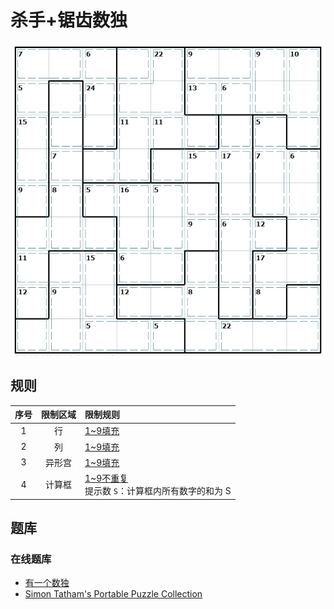 # 杀手+锯齿数独

![题](../../../images/sudoku/杀手+锯齿数独.png)

## 规则

| 序号  | 限制区域 | 限制规则                                 |
|:---:|:----:|:-------------------------------------|
|  1  |  行   | [1~9填充]                             |
|  2  |  列   | [1~9填充]                             |
|  3  | 异形宫  | [1~9填充]                             |
|  4  | 计算框  | [1~9不重复]<br/> 提示数 `S`：计算框内所有数字的和为 S |

## 题库

### 在线题库

- [有一个数独](https://shudu.one/killer-sudoku.php)
- [Simon Tatham's Portable Puzzle Collection](https://www.chiark.greenend.org.uk/~sgtatham/puzzles/js/solo.html)

[1~9填充]: ../../../rules.md#1to9填充
[1~9不重复]: ../../../rules.md#1to9不重复
